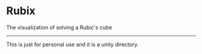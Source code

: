 # Rubix


The visualization of solving a Rubic's cube

----
This is just for personal use
and it is a unity directory.
